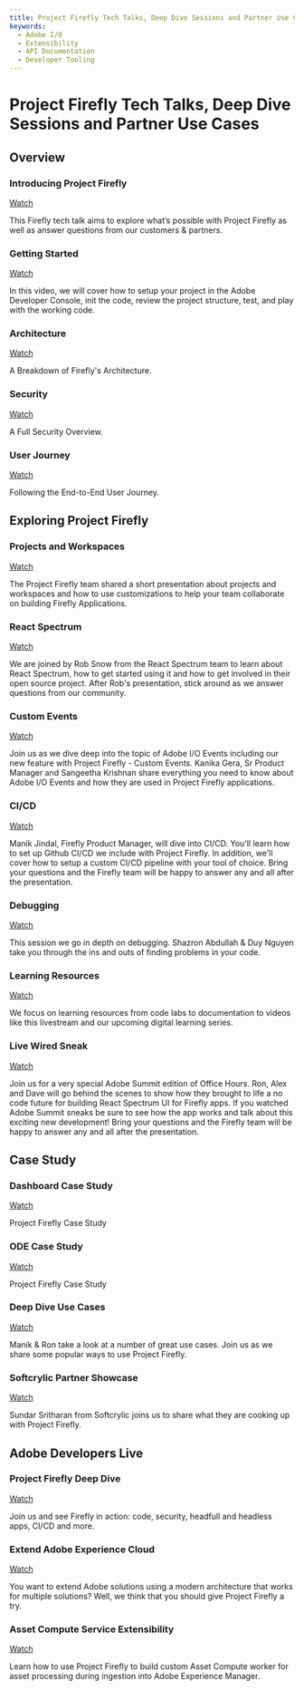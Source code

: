 ```yaml
---
title: Project Firefly Tech Talks, Deep Dive Sessions and Partner Use Cases     
keywords:
  - Adobe I/O
  - Extensibility
  - API Documentation
  - Developer Tooling  
---
```


# Project Firefly Tech Talks, Deep Dive Sessions and Partner Use Cases

## Overview

<DiscoverBlock slots="heading, link, text" width="100%"/>

### Introducing Project Firefly

[Watch](overview/introduction.md) 

This Firefly tech talk aims to explore what’s possible with Project Firefly as well as answer questions from our customers & partners.



<DiscoverBlock slots="heading, link, text" width="100%"/>

### Getting Started

[Watch](overview/getting-started.md) 

In this video, we will cover how to setup your project in the Adobe Developer Console, init the code, review the project structure, test, and play with the working code.



<DiscoverBlock slots="heading, link, text" width="100%"/>

### Architecture

[Watch](overview/architecture.md) 

A Breakdown of Firefly's Architecture.



<DiscoverBlock slots="heading, link, text" width="100%"/>

### Security

[Watch](overview/security.md) 

A Full Security Overview.



<DiscoverBlock slots="heading, link, text" width="100%"/>

### User Journey

[Watch](overview/e2e-user-journey.md) 

Following the End-to-End User Journey.



## Exploring Project Firefly

<DiscoverBlock slots="heading, link, text" width="100%"/>

### Projects and Workspaces

[Watch](exploring/projects-and-workspaces.md) 

The Project Firefly team shared a short presentation about projects and workspaces and how to use customizations to help your team collaborate on building Firefly Applications.



<DiscoverBlock slots="heading, link, text" width="100%"/>

### React Spectrum

[Watch](exploring/react-spectrum.md) 

We are joined by Rob Snow from the React Spectrum team to learn about React Spectrum, how to get started using it and how to get involved in their open source project. After Rob's presentation, stick around as we answer questions from our community.



<DiscoverBlock slots="heading, link, text" width="100%"/>

### Custom Events

[Watch](exploring/custom-events.md) 

Join us as we dive deep into the topic of Adobe I/O Events including our new feature with Project Firefly - Custom Events. Kanika Gera, Sr Product Manager and Sangeetha Krishnan share everything you need to know about Adobe I/O Events and how they are used in Project Firefly applications.




<DiscoverBlock slots="heading, link, text" width="100%"/>

### CI/CD

[Watch](exploring/ci-cd.md)

Manik Jindal, Firefly Product Manager, will dive into CI/CD. You'll learn how to set up Github CI/CD we include with Project Firefly. In addition, we'll cover how to setup  a custom CI/CD pipeline with your tool of choice. Bring your questions and the Firefly team will be happy to answer any and all after the presentation.




<DiscoverBlock slots="heading, link, text" width="100%"/>

### Debugging

[Watch](exploring/debugging.md) 

This session we go in depth on debugging. Shazron Abdullah & Duy Nguyen take you through the ins and outs of finding problems in your code.




<DiscoverBlock slots="heading, link, text" width="100%"/>

### Learning Resources

[Watch](exploring/learning-resources.md) 

We focus on learning resources from code labs to documentation to videos like this livestream and our upcoming digital learning series.




<DiscoverBlock slots="heading, link, text" width="100%"/>

### Live Wired Sneak

[Watch](exploring/live-wired-sneak.md) 

Join us for a very special Adobe Summit edition of Office Hours. Ron, Alex and Dave will go behind the scenes to show how they brought to life a no code future for building React Spectrum UI for Firefly apps. If you watched Adobe Summit sneaks be sure to see how the app works and talk about this exciting new development! Bring your questions and the Firefly team will be happy to answer any and all after the presentation.




## Case Study

<DiscoverBlock slots="heading, link, text" width="100%"/>

### Dashboard Case Study

[Watch](exploring/dashboard-case-study.md) 

Project Firefly Case Study




<DiscoverBlock slots="heading, link, text" width="100%"/>

### ODE Case Study

[Watch](exploring/ode-case-study.md) 

Project Firefly Case Study



<DiscoverBlock slots="heading, link, text" width="100%"/>

### Deep Dive Use Cases

[Watch](exploring/deep-dive-use-cases.md) 

Manik & Ron take a look at a number of great use cases. Join us as we share some popular ways to use Project Firefly.




<DiscoverBlock slots="heading, link, text" width="100%"/>

### Softcrylic Partner Showcase

[Watch](exploring/softcrylic-showcase.md) 

Sundar Sritharan from Softcrylic joins us to share what they are cooking up with Project Firefly.



## Adobe Developers Live 

<DiscoverBlock slots="heading, link, text" width="100%"/>

### Project Firefly Deep Dive

[Watch](developers-live/deep-dive.md) 

Join us and see Firefly in action: code, security, headfull and headless apps, CI/CD and more.



<DiscoverBlock slots="heading, link, text" width="100%"/>

### Extend Adobe Experience Cloud

[Watch](developers-live/extend-experience-cloud.md) 

You want to extend Adobe solutions using a modern architecture that works for multiple solutions? Well, we think that you should give Project Firefly a try.



<DiscoverBlock slots="heading, link, text" width="100%"/>

### Asset Compute Service Extensibility

[Watch](developers-live/asset-compute-service-extensibility.md) 

Learn how to use Project Firefly to build custom Asset Compute worker for asset processing during ingestion into Adobe Experience Manager.